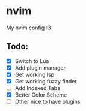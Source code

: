 # nvim
My nvim config :3

## Todo:
- [X] Switch to Lua
- [X] Add plugin manager
- [X] Get working lsp
- [X] Get working fuzzy finder
- [ ] Add Indexed Tabs
- [X] Better Color Scheme
- [ ] Other nice to have plugins
